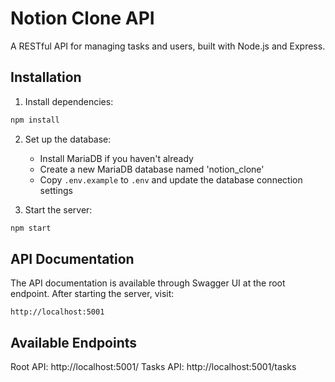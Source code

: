 # Notion Clone API

A RESTful API for managing tasks and users, built with Node.js and Express.

## Installation

1. Install dependencies:
```bash
npm install
```

2. Set up the database:
   - Install MariaDB if you haven't already
   - Create a new MariaDB database named 'notion_clone'
   - Copy `.env.example` to `.env` and update the database connection settings

3. Start the server:
```bash
npm start
```

## API Documentation

The API documentation is available through Swagger UI at the root endpoint. After starting the server, visit:

```
http://localhost:5001
```

## Available Endpoints

Root API: http://localhost:5001/
Tasks API: http://localhost:5001/tasks